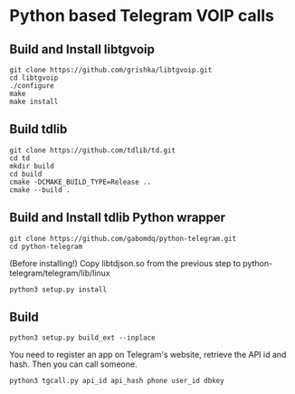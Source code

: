 # Python based Telegram VOIP calls

## Build and Install libtgvoip
```
git clone https://github.com/grishka/libtgvoip.git
cd libtgvoip
./configure
make
make install
```

## Build tdlib
```
git clone https://github.com/tdlib/td.git
cd td
mkdir build
cd build
cmake -DCMAKE_BUILD_TYPE=Release ..
cmake --build .
```

## Build and Install tdlib Python wrapper
```
git clone https://github.com/gabomdq/python-telegram.git
cd python-telegram
```
(Before installing!) Copy libtdjson.so from the previous step to python-telegram/telegram/lib/linux
```
python3 setup.py install
```

## Build
```
python3 setup.py build_ext --inplace
```

You need to register an app on Telegram's website, retrieve the API id and hash.
Then you can call someone.
```
python3 tgcall.py api_id api_hash phone user_id dbkey
```
